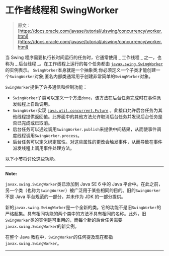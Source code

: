 # 工作者线程和 SwingWorker

> 原文： [https://docs.oracle.com/javase/tutorial/uiswing/concurrency/worker.html](https://docs.oracle.com/javase/tutorial/uiswing/concurrency/worker.html)

当 Swing 程序需要执行长时间运行的任务时，它通常使用 _ 工作线程 _ 之一，也称为 _ 后台线程 _。在工作线程上运行的每个任务都由 [`javax.swing.SwingWorker`](https://docs.oracle.com/javase/8/docs/api/javax/swing/SwingWorker.html) 的实例表示。 `SwingWorker`本身就是一个抽象类;你必须定义一个子类才能创建一个`SwingWorker`对象;匿名内部类通常用于创建非常简单的`SwingWorker`对象。

`SwingWorker`提供了许多通信和控制功能：

*   `SwingWorker`子类可以定义一个方法`done`，该方法在后台任务完成时在事件派发线程上自动调用。
*   `SwingWorker`实现 [`java.util.concurrent.Future`](https://docs.oracle.com/javase/8/docs/api/java/util/concurrent/Future.html) 。此接口允许后台任务为其他线程提供返回值。此界面中的其他方法允许取消后台任务并发现后台任务是否已完成或已取消。
*   后台任务可以通过调用`SwingWorker.publish`来提供中间结果，从而使事件调度线程调用`SwingWorker.process`。
*   后台任务可以定义绑定属性。对这些属性的更改会触发事件，从而导致在事件派发线程上调用事件处理方法。

以下小节将讨论这些功能。

* * *

**Note:** 

`javax.swing.SwingWorker`类已添加到 Java SE 6 中的 Java 平台中。在此之前，另一个类（也称为`SwingWorker`）被广泛用于某些相同的目的。旧的`SwingWorker`不是 Java 平台规范的一部分，并未作为 JDK 的一部分提供。

新的`javax.swing.SwingWorker`是一个全新的类。它的功能不是旧`SwingWorker`的严格超集。具有相同功能的两个类中的方法不具有相同的名称。此外，旧`SwingWorker`类的实例是可重用的，而每个新的后台任务需要`javax.swing.SwingWorker`的新实例。

在整个 Java 教程中，`SwingWorker`的任何提及现在都指`javax.swing.SwingWorker`。

* * *